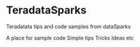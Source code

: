 # TeradataSparks
Teradatata tips and code samples from dataSparks

A place for sample code
Simple tips
Tricks
Ideas
etc
